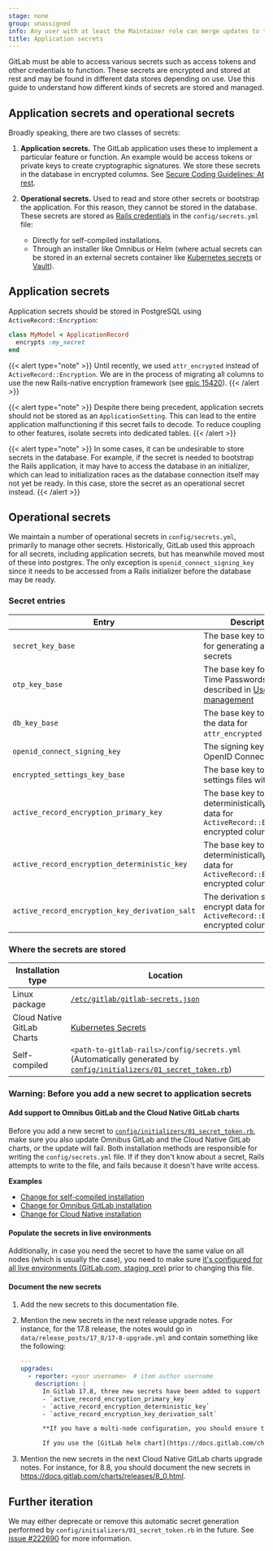 ```yaml
---
stage: none
group: unassigned
info: Any user with at least the Maintainer role can merge updates to this content. For details, see https://docs.gitlab.com/ee/development/development_processes.html#development-guidelines-review.
title: Application secrets
---
```


GitLab must be able to access various secrets such as access tokens and other credentials to function.
These secrets are encrypted and stored at rest and may be found in different data stores depending on use.
Use this guide to understand how different kinds of secrets are stored and managed.

## Application secrets and operational secrets

Broadly speaking, there are two classes of secrets:

<!-- vale gitlab_base.SubstitutionWarning = NO -->

1. **Application secrets.** The GitLab application uses these to implement a particular feature or function.
   An example would be access tokens or private keys to create cryptographic signatures. We store
   these secrets in the database in encrypted columns.
   See [Secure Coding Guidelines: At rest](secure_coding_guidelines.md#at-rest).
1. **Operational secrets.** Used to read and store other secrets or bootstrap the application. For this reason,
   they cannot be stored in the database.
   These secrets are stored as [Rails credentials](https://guides.rubyonrails.org/security.html#environmental-security)
   in the `config/secrets.yml` file:

   - Directly for self-compiled installations.
   - Through an installer like Omnibus or Helm (where actual secrets can be stored in an external secrets container like
     [Kubernetes secrets](https://kubernetes.io/docs/concepts/configuration/secret/) or [Vault](https://www.vaultproject.io/)).

<!-- vale gitlab_base.SubstitutionWarning = YES -->

## Application secrets

Application secrets should be stored in PostgreSQL using `ActiveRecord::Encryption`:

```ruby
class MyModel < ApplicationRecord
  encrypts :my_secret
end
```

{{< alert type="note" >}}
Until recently, we used `attr_encrypted` instead of `ActiveRecord::Encryption`. We are in the process of
migrating all columns to use the new Rails-native encryption framework (see [epic 15420](https://gitlab.com/groups/gitlab-org/-/epics/15420)).
{{< /alert >}}

{{< alert type="note" >}}
Despite there being precedent, application secrets should not be stored as an `ApplicationSetting`.
This can lead to the entire application malfunctioning if this secret fails to decode. To reduce
coupling to other features, isolate secrets into dedicated tables.
{{< /alert >}}

{{< alert type="note" >}}
In some cases, it can be undesirable to store secrets in the database. For example, if the secret is needed
to bootstrap the Rails application, it may have to access the database in an initializer, which can lead to
initialization races as the database connection itself may not yet be ready. In this case, store the secret
as an operational secret instead.
{{< /alert >}}

## Operational secrets

We maintain a number of operational secrets in `config/secrets.yml`, primarily to manage other secrets. Historically, GitLab
used this approach for all secrets, including application secrets, but has meanwhile moved most of these into postgres.
The only exception is `openid_connect_signing_key` since it needs to be accessed from a Rails initializer before
the database may be ready.

### Secret entries

|Entry                             |Description                                                        |
|---                               |---                                                                |
| `secret_key_base`                | The base key to be used for generating a various secrets          |
| `otp_key_base`                   | The base key for One Time Passwords, described in [User management](../administration/raketasks/user_management.md#rotate-two-factor-authentication-encryption-key)              |
| `db_key_base`                    | The base key to encrypt the data for `attr_encrypted` columns     |
| `openid_connect_signing_key`     | The signing key for OpenID Connect                                |
| `encrypted_settings_key_base`    | The base key to encrypt settings files with                       |
| `active_record_encryption_primary_key` | The base key to non-deterministically-encrypt data for `ActiveRecord::Encryption` encrypted columns |
| `active_record_encryption_deterministic_key` | The base key to deterministically-encrypt data for `ActiveRecord::Encryption` encrypted columns |
| `active_record_encryption_key_derivation_salt` | The derivation salt to encrypt data for `ActiveRecord::Encryption` encrypted columns |

### Where the secrets are stored

|Installation type                  |Location                                                          |
|---                                |---                                                               |
| Linux package                     |[`/etc/gitlab/gitlab-secrets.json`](https://docs.gitlab.com/omnibus/settings/backups.html#backup-and-restore-omnibus-gitlab-configuration) |
| Cloud Native GitLab Charts        |[Kubernetes Secrets](https://docs.gitlab.com/charts/installation/secrets.html#gitlab-rails-secret) |
| Self-compiled                     |`<path-to-gitlab-rails>/config/secrets.yml` (Automatically generated by [`config/initializers/01_secret_token.rb`](https://gitlab.com/gitlab-org/gitlab/-/blob/master/config/initializers/01_secret_token.rb)) |

### Warning: Before you add a new secret to application secrets

#### Add support to Omnibus GitLab and the Cloud Native GitLab charts

Before you add a new secret to
[`config/initializers/01_secret_token.rb`](https://gitlab.com/gitlab-org/gitlab/-/blob/master/config/initializers/01_secret_token.rb),
make sure you also update Omnibus GitLab and the Cloud Native GitLab charts, or the update will fail.
Both installation methods are responsible for writing the `config/secrets.yml` file.
If if they don't know about a secret, Rails attempts to write to the file, and fails because it doesn't
have write access.

**Examples**

- [Change for self-compiled installation](https://gitlab.com/gitlab-org/gitlab/-/merge_requests/175154)
- [Change for Omnibus GitLab installation](https://gitlab.com/gitlab-org/omnibus-gitlab/-/merge_requests/8026)
- [Change for Cloud Native installation](https://gitlab.com/gitlab-org/charts/gitlab/-/merge_requests/3988)

#### Populate the secrets in live environments

Additionally, in case you need the secret to have the same value on all nodes (which is usually the case),
you need to make sure
[it's configured for all live environments (GitLab.com, staging, pre)](https://gitlab.com/gitlab-com/gl-infra/k8s-workloads/gitlab-com/-/blob/master/releases/gitlab-external-secrets/values/values.yaml.gotmpl)
prior to changing this file.

#### Document the new secrets

1. Add the new secrets to this documentation file.
1. Mention the new secrets in the next release upgrade notes.
   For instance, for the 17.8 release, the notes would go in `data/release_posts/17_8/17-8-upgrade.yml` and contain something like the following:

   ```yaml
   ---
   upgrades:
     - reporter: <your username>  # item author username
       description: |
         In Gitlab 17.8, three new secrets have been added to support the upcoming encryption framework:
         - `active_record_encryption_primary_key`
         - `active_record_encryption_deterministic_key`
         - `active_record_encryption_key_derivation_salt`

         **If you have a multi-node configuration, you should ensure these secrets are the same on all nodes.** Otherwise, the application will automatically generate the missing secrets.

         If you use the [GitLab helm chart](https://docs.gitlab.com/charts/) and disabled the [shared-secrets chart](https://docs.gitlab.com/charts/charts/shared-secrets/), you will need to [manually  create these secrets](https://docs.gitlab.com/charts/installation/secrets.html#gitlab-rails-secret).
   ```

1. Mention the new secrets in the next Cloud Native GitLab charts upgrade notes.
   For instance, for 8.8, you should document the new secrets in <https://docs.gitlab.com/charts/releases/8_0.html>.

## Further iteration

We may either deprecate or remove this automatic secret generation performed by `config/initializers/01_secret_token.rb` in the future.
See [issue #222690](https://gitlab.com/gitlab-org/gitlab/-/issues/222690) for more information.
